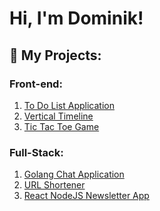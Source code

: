 # Hi, I'm Dominik!

## 📃 My Projects:
### Front-end:
  1. [To Do List Application](https://github.com/DominikKoniarz/To-Do-List-App)
  2. [Vertical Timeline](https://github.com/DominikKoniarz/Vertical-Timeline)
  3. [Tic Tac Toe Game](https://github.com/DominikKoniarz/Tic-Tac-Toe-Game)
### Full-Stack:
  1. [Golang Chat Application](https://github.com/DominikKoniarz/chat-app-golang)
  2. [URL Shortener](https://github.com/DominikKoniarz/URL-Shortener)
  3. [React NodeJS Newsletter App](https://newsletter.dominikkoniarz.pl/)
<!--
**DominikKoniarz/DominikKoniarz** is a ✨ _special_ ✨ repository because its `README.md` (this file) appears on your GitHub profile.

Here are some ideas to get you started:

- 🔭 I’m currently working on ...
- 🌱 I’m currently learning ...
- 👯 I’m looking to collaborate on ...
- 🤔 I’m looking for help with ...
- 💬 Ask me about ...
- 📫 How to reach me: ...
- 😄 Pronouns: ...
- ⚡ Fun fact: ...
-->
